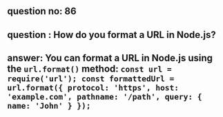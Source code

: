 
      
## question no: 86

## question : How do you format a URL in Node.js?

## answer: You can format a URL in Node.js using the `url.format()` method: `const url = require('url'); const formattedUrl = url.format({ protocol: 'https', host: 'example.com', pathname: '/path', query: { name: 'John' } });`
      